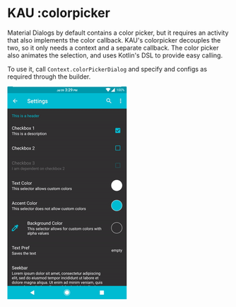 # KAU :colorpicker

Material Dialogs by default contains a color picker, but it requires an activity that also implements the color callback.
KAU's colorpicker decouples the two, so it only needs a context and a separate callback.
The color picker also animates the selection, and uses Kotlin's DSL to provide easy calling.

To use it, call `Context.colorPickerDialog` and specify and configs as required through the builder.

![Color Picker Gif](https://raw.githubusercontent.com/AllanWang/Storage-Hub/master/kau/kau_color_picker.gif)